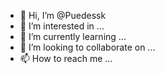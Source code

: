 - 👋 Hi, I’m @Puedessk
- 👀 I’m interested in ...
- 🌱 I’m currently learning ...
- 💞️ I’m looking to collaborate on ...
- 📫 How to reach me ...

<!---
Puedessk/Puedessk is a ✨ special ✨ repository because its `README.md` (this file) appears on your GitHub profile.
You can click the Preview link to take a look at your changes.
--->
